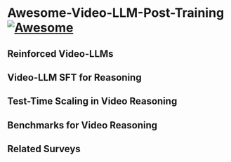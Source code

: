 # Awesome-Video-LLM-Post-Training [![Awesome](https://awesome.re/badge.svg)](https://awesome.re)

## Reinforced Video-LLMs

## Video-LLM SFT for Reasoning

## Test-Time Scaling in Video Reasoning

## Benchmarks for Video Reasoning

## Related Surveys
